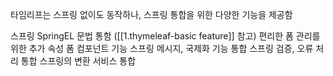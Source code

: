 타임리프는 스프링 없이도 동작하나, 스프링 통합을 위한 다양한 기능을 제공함

스프링 SpringEL 문법 통함 ([[1.thymeleaf-basic feature]] 참고)
편리한 폼 관리를 위한 추가 속성 
폼 컴포넌트 기능 
스프링 메시지, 국제화 기능 통합
스프링 검증, 오류 처리 통합
스프링의 변환 서비스 통합



